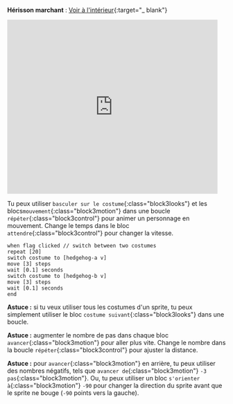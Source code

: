 **Hérisson marchant** : [Voir à l'intérieur](https://scratch.mit.edu/projects/499398615/editor){:target="_ blank"}

<div class="scratch-preview">
  <iframe allowtransparency="true" width="485" height="402" src="https://scratch.mit.edu/projects/embed/499398615/?autostart=false" frameborder="0"></iframe>
</div>

Tu peux utiliser `basculer sur le costume`{:class="block3looks"} et les blocs`mouvement`{:class="block3motion"} dans une boucle `répéter`{:class="block3control"} pour animer un personnage en mouvement. Change le temps dans le bloc `attendre`{:class="block3control"} pour changer la vitesse.

```blocks3
when flag clicked // switch between two costumes
repeat [20]
switch costume to [hedgehog-a v]
move [3] steps
wait [0.1] seconds
switch costume to [hedgehog-b v]
move [3] steps
wait [0.1] seconds
end
```

**Astuce :** si tu veux utiliser tous les costumes d'un sprite, tu peux simplement utiliser le bloc `costume suivant`{:class="block3looks"} dans une boucle.

**Astuce :** augmenter le nombre de pas dans chaque bloc `avancer`{:class="block3motion"} pour aller plus vite. Change le nombre dans la boucle `répéter`{:class="block3control"} pour ajuster la distance.

**Astuce :** pour `avancer`{:class="block3motion"} en arrière, tu peux utiliser des nombres négatifs, tels que `avancer de`{:class="block3motion"} `-3` `pas`{:class="block3motion"}. Ou, tu peux utiliser un bloc `s'orienter à`{:class="block3motion"} `-90` pour changer la direction du sprite avant que le sprite ne bouge (`-90` points vers la gauche). 

